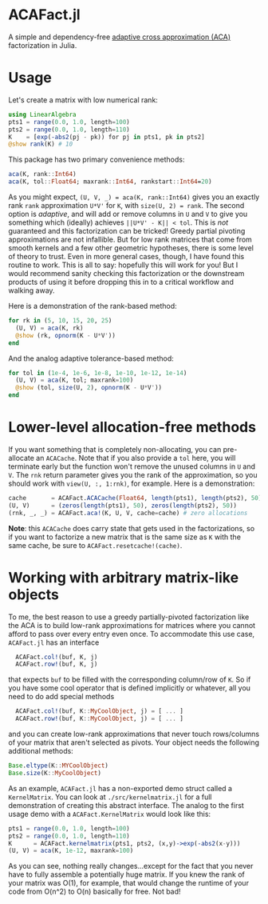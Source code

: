 # ACAFact.jl

A simple and dependency-free [adaptive cross approximation (ACA)](https://link.springer.com/article/10.1007/s00607-002-1469-6) 
factorization in Julia. 

# Usage

Let's create a matrix with low numerical rank:
```julia
using LinearAlgebra
pts1 = range(0.0, 1.0, length=100)
pts2 = range(0.0, 1.0, length=110)
K    = [exp(-abs2(pj - pk)) for pj in pts1, pk in pts2]
@show rank(K) # 10
```

This package has two primary convenience methods:
```julia
aca(K, rank::Int64)
aca(K, tol::Float64; maxrank::Int64, rankstart::Int64=20)
```
As you might expect, `(U, V, _) = aca(K, rank::Int64)` gives you an exactly rank
`rank` approximation `U*V'` for `K`, with `size(U, 2) = rank`. The second option
is _adaptive_, and will add or remove columns in `U` and `V` to give you
something which (ideally) achieves `||U*V' - K|| < tol`. This is _not_
guaranteed and this factorization can be tricked! Greedy partial pivoting
approximations are not infallible. But for low rank matrices that come from
smooth kernels and a few other geometric hypotheses, there is some level of
theory to trust. Even in more general cases, though, I have found this routine
to work. This is all to say: hopefully this will work for you! But I would
recommend sanity checking this factorization or the downstream products of using
it before dropping this in to a critical workflow and walking away.

Here is a demonstration of the rank-based method:
```julia
for rk in (5, 10, 15, 20, 25)
  (U, V) = aca(K, rk)
  @show (rk, opnorm(K - U*V'))
end
```

And the analog adaptive tolerance-based method:
```julia
for tol in (1e-4, 1e-6, 1e-8, 1e-10, 1e-12, 1e-14)
  (U, V) = aca(K, tol; maxrank=100)
  @show (tol, size(U, 2), opnorm(K - U*V'))
end
```


# Lower-level allocation-free methods

If you want something that is completely non-allocating, you can pre-allocate an
`ACACache`. Note that if you also provide a `tol` here, you will terminate early
but the function won't remove the unused columns in `U` and `V`. The `rnk`
return parameter gives you the rank of the approximation, so you should work
with `view(U, :, 1:rnk)`, for example. Here is a demonstration:
```julia
cache       = ACAFact.ACACache(Float64, length(pts1), length(pts2), 50) # max rank 50
(U, V)      = (zeros(length(pts1), 50), zeros(length(pts2), 50))
(rnk, _, _) = ACAFact.aca!(K, U, V, cache=cache) # zero allocations
```
**Note**: this `ACACache` does carry state that gets used in the factorizations,
so if you want to factorize a new matrix that is the same size as `K` with the
same cache, be sure to `ACAFact.resetcache!(cache)`.

# Working with arbitrary matrix-like objects

To me, the best reason to use a greedy partially-pivoted factorization like the
ACA is to build low-rank approximations for matrices where you cannot afford to
pass over every entry even once. To accommodate this use case, `ACAFact.jl` has
an interface
```julia
  ACAFact.col!(buf, K, j)
  ACAFact.row!(buf, K, j)
```
that expects `buf` to be filled with the corresponding column/row of `K`. So if
you have some cool operator that is defined implicitly or whatever, all you need
to do add special methods 
```julia
  ACAFact.col!(buf, K::MyCoolObject, j) = [ ... ]
  ACAFact.row!(buf, K::MyCoolObject, j) = [ ... ]
```
and you can create low-rank approximations that never touch rows/columns of your
matrix that aren't selected as pivots. Your object needs the following
additional methods:
```julia
Base.eltype(K::MYCoolObject)
Base.size(K::MyCoolObject)
```

As an example, `ACAFact.jl` has a non-exported demo struct called a
`KernelMatrix`. You can look at `./src/kernelmatrix.jl` for a full demonstration
of creating this abstract interface. The analog to the first usage demo with a
`ACAFact.KernelMatrix` would look like this:
```julia
pts1 = range(0.0, 1.0, length=100)
pts2 = range(0.0, 1.0, length=110)
K      = ACAFact.kernelmatrix(pts1, pts2, (x,y)->exp(-abs2(x-y)))
(U, V) = aca(K, 1e-12, maxrank=100)
```
As you can see, nothing really changes...except for the fact that you never have
to fully assemble a potentially huge matrix. If you knew the rank of your matrix
was O(1), for example, that would change the runtime of your code from O(n^2) to
O(n) basically for free. Not bad!

